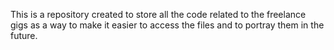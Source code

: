 This is a repository created to store all the code related to the freelance gigs as a way to make 
it easier to access the files and to portray them in the future.